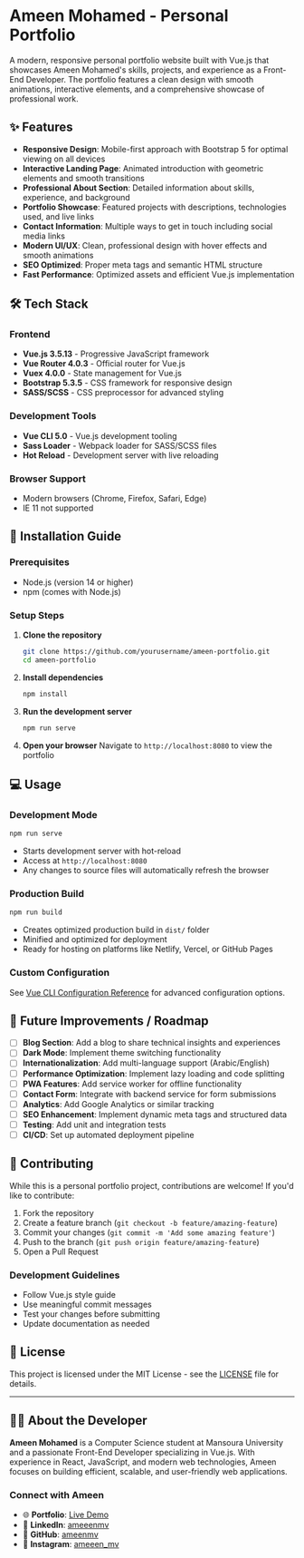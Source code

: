 # Ameen Mohamed - Personal Portfolio

A modern, responsive personal portfolio website built with Vue.js that showcases Ameen Mohamed's skills, projects, and experience as a Front-End Developer. The portfolio features a clean design with smooth animations, interactive elements, and a comprehensive showcase of professional work.

## ✨ Features

- **Responsive Design**: Mobile-first approach with Bootstrap 5 for optimal viewing on all devices
- **Interactive Landing Page**: Animated introduction with geometric elements and smooth transitions
- **Professional About Section**: Detailed information about skills, experience, and background
- **Portfolio Showcase**: Featured projects with descriptions, technologies used, and live links
- **Contact Information**: Multiple ways to get in touch including social media links
- **Modern UI/UX**: Clean, professional design with hover effects and smooth animations
- **SEO Optimized**: Proper meta tags and semantic HTML structure
- **Fast Performance**: Optimized assets and efficient Vue.js implementation

## 🛠️ Tech Stack

### Frontend
- **Vue.js 3.5.13** - Progressive JavaScript framework
- **Vue Router 4.0.3** - Official router for Vue.js
- **Vuex 4.0.0** - State management for Vue.js
- **Bootstrap 5.3.5** - CSS framework for responsive design
- **SASS/SCSS** - CSS preprocessor for advanced styling

### Development Tools
- **Vue CLI 5.0** - Vue.js development tooling
- **Sass Loader** - Webpack loader for SASS/SCSS files
- **Hot Reload** - Development server with live reloading

### Browser Support
- Modern browsers (Chrome, Firefox, Safari, Edge)
- IE 11 not supported

## 🚀 Installation Guide

### Prerequisites
- Node.js (version 14 or higher)
- npm (comes with Node.js)

### Setup Steps

1. **Clone the repository**
   ```bash
   git clone https://github.com/yourusername/ameen-portfolio.git
   cd ameen-portfolio
   ```

2. **Install dependencies**
   ```bash
   npm install
   ```

3. **Run the development server**
   ```bash
   npm run serve
   ```

4. **Open your browser**
   Navigate to `http://localhost:8080` to view the portfolio

## 💻 Usage

### Development Mode
```bash
npm run serve
```
- Starts development server with hot-reload
- Access at `http://localhost:8080`
- Any changes to source files will automatically refresh the browser

### Production Build
```bash
npm run build
```
- Creates optimized production build in `dist/` folder
- Minified and optimized for deployment
- Ready for hosting on platforms like Netlify, Vercel, or GitHub Pages

### Custom Configuration
See [Vue CLI Configuration Reference](https://cli.vuejs.org/config/) for advanced configuration options.

## 🔮 Future Improvements / Roadmap

- [ ] **Blog Section**: Add a blog to share technical insights and experiences
- [ ] **Dark Mode**: Implement theme switching functionality
- [ ] **Internationalization**: Add multi-language support (Arabic/English)
- [ ] **Performance Optimization**: Implement lazy loading and code splitting
- [ ] **PWA Features**: Add service worker for offline functionality
- [ ] **Contact Form**: Integrate with backend service for form submissions
- [ ] **Analytics**: Add Google Analytics or similar tracking
- [ ] **SEO Enhancement**: Implement dynamic meta tags and structured data
- [ ] **Testing**: Add unit and integration tests
- [ ] **CI/CD**: Set up automated deployment pipeline

## 🤝 Contributing

While this is a personal portfolio project, contributions are welcome! If you'd like to contribute:

1. Fork the repository
2. Create a feature branch (`git checkout -b feature/amazing-feature`)
3. Commit your changes (`git commit -m 'Add some amazing feature'`)
4. Push to the branch (`git push origin feature/amazing-feature`)
5. Open a Pull Request

### Development Guidelines
- Follow Vue.js style guide
- Use meaningful commit messages
- Test your changes before submitting
- Update documentation as needed

## 📄 License

This project is licensed under the MIT License - see the [LICENSE](LICENSE) file for details.

---

## 👨‍💻 About the Developer

**Ameen Mohamed** is a Computer Science student at Mansoura University and a passionate Front-End Developer specializing in Vue.js. With experience in React, JavaScript, and modern web technologies, Ameen focuses on building efficient, scalable, and user-friendly web applications.

### Connect with Ameen
- 🌐 **Portfolio**: [Live Demo](https://ameeenmv.netlify.app)
- 💼 **LinkedIn**: [ameeenmv](https://linkedin.com/in/ameeenmv)
- 🐙 **GitHub**: [ameenmv](https://github.com/ameenmv)
- 📸 **Instagram**: [ameeen_mv](https://instagram.com/ameeen_mv)




